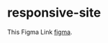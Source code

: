 # responsive-site

This Figma Link [figma](https://www.figma.com/file/jR7ezEVIYxU3vF40CMJEep/land-page?type=design&node-id=3-223&t=VgiYGG6NQf8w42ta-0).


